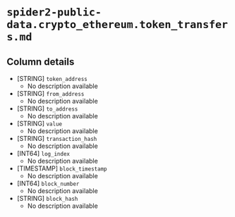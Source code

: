 # `spider2-public-data.crypto_ethereum.token_transfers.md`

## Column details

* [STRING]    `token_address`
  - No description available
* [STRING]    `from_address`
  - No description available
* [STRING]    `to_address`
  - No description available
* [STRING]    `value`
  - No description available
* [STRING]    `transaction_hash`
  - No description available
* [INT64]    `log_index`
  - No description available
* [TIMESTAMP]    `block_timestamp`
  - No description available
* [INT64]    `block_number`
  - No description available
* [STRING]    `block_hash`
  - No description available

